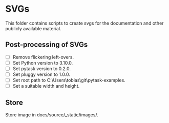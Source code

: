 # SVGs

This folder contains scripts to create svgs for the documentation and other publicly
available material.

## Post-processing of SVGs

- [ ] Remove flickering left-overs.
- [ ] Set Python version to 3.10.0.
- [ ] Set pytask version to 0.2.0.
- [ ] Set pluggy version to 1.0.0.
- [ ] Set root path to C:\Users\tobias\git\pytask-examples.
- [ ] Set a suitable width and height.

## Store

Store image in docs/source/_static/images/.
